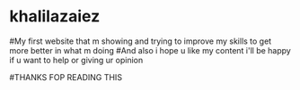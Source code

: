 # khalilazaiez
#My first website that m showing and trying to improve my skills to get more better in what m doing 
#And also i hope u like my content i'll be happy if u want to help or giving ur opinion 


#THANKS FOP READING THIS 
